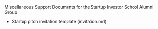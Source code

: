 Miscellaneous Support Documents for the Startup Investor School Alumni Group  

* Startup pitch invitation template (invitation.md)
